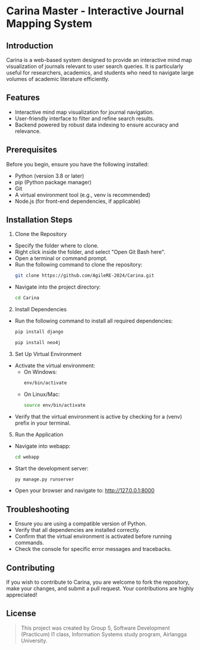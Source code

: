 # Carina Master - Interactive Journal Mapping System

## Introduction
Carina is a web-based system designed to provide an interactive mind map visualization of journals relevant to user search queries. It is particularly useful for researchers, academics, and students who need to navigate large volumes of academic literature efficiently.

## Features
- Interactive mind map visualization for journal navigation.
- User-friendly interface to filter and refine search results.
- Backend powered by robust data indexing to ensure accuracy and relevance.

## Prerequisites
Before you begin, ensure you have the following installed:
- Python (version 3.8 or later)
- pip (Python package manager)
- Git
- A virtual environment tool (e.g., venv is recommended)
- Node.js (for front-end dependencies, if applicable)

## Installation Steps
1. Clone the Repository
- Specify the folder where to clone.
- Right click inside the folder, and select "Open Git Bash here".
- Open a terminal or command prompt.
- Run the following command to clone the repository:
    ```sh
    git clone https://github.com/AgileRE-2024/Carina.git
    ```
- Navigate into the project directory:
    ```sh
    cd Carina
    ```

2. Install Dependencies
- Run the following command to install all required dependencies:
    ```sh
    pip install django
    ```
    ```sh
    pip install neo4j
    ```

3. Set Up Virtual Environment
- Activate the virtual environment:
    - On Windows:
        ```sh
        env/bin/activate
        ```
    - On Linux/Mac:
        ```sh
        source env/bin/activate
        ```
- Verify that the virtual environment is active by checking for a (venv) prefix in your terminal.

5. Run the Application
- Navigate into webapp:
    ```sh
    cd webapp
    ```
- Start the development server:
    ```sh
    py manage.py runserver
    ```
- Open your browser and navigate to:
http://127.0.0.1:8000

## Troubleshooting
- Ensure you are using a compatible version of Python.
- Verify that all dependencies are installed correctly.
- Confirm that the virtual environment is activated before running commands.
- Check the console for specific error messages and tracebacks.

## Contributing
If you wish to contribute to Carina, you are welcome to fork the repository, make your changes, and submit a pull request. Your contributions are highly appreciated!

## License
> This project was created by Group 5, Software Development (Practicum) I1 class, Information Systems study program, Airlangga University.
